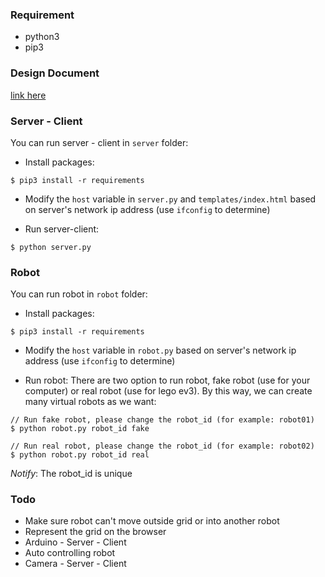 ### Requirement

* python3
* pip3

### Design Document
[link here](https://drive.google.com/drive/folders/1wc1ggQuIj61BuqFYHF8bx3vWkFf4LDhJ)

### Server - Client

You can run server - client in ```server``` folder:

* Install packages:

```
$ pip3 install -r requirements
```

* Modify the ```host``` variable in ```server.py``` and ```templates/index.html``` based on server's network ip address (use ```ifconfig``` to determine)

* Run server-client:

```
$ python server.py
```


### Robot

You can run robot in ```robot``` folder:

* Install packages:

```
$ pip3 install -r requirements
```

* Modify the ```host``` variable in ```robot.py```  based on server's network ip address (use ```ifconfig``` to determine)

* Run robot: There are two option to run robot, fake robot (use for your computer) or real robot (use for lego ev3). By this way, we can create many virtual robots as we want:
```
// Run fake robot, please change the robot_id (for example: robot01)
$ python robot.py robot_id fake

// Run real robot, please change the robot_id (for example: robot02)
$ python robot.py robot_id real
```

*Notify*: The robot_id is unique

### Todo

* Make sure robot can't move outside grid or into another robot
* Represent the grid on the browser
* Arduino - Server - Client
* Auto controlling robot
* Camera - Server - Client